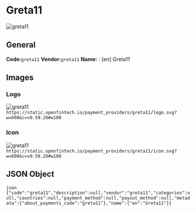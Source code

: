 # Greta11 
![greta11](https://static.openfintech.io/payment_providers/greta11/logo.svg?w=600&c=v0.59.26#w100) 
## General 
**Code:**`greta11` 
**Vendor:**`greta11` 
**Name:** 
:	[en] Greta11 
## Images 
### Logo 
![greta11](https://static.openfintech.io/payment_providers/greta11/logo.svg?w=600&c=v0.59.26#w100) 
``` https://static.openfintech.io/payment_providers/greta11/logo.svg?w=600&c=v0.59.26#w100 ``` 
### Icon 
![greta11](https://static.openfintech.io/payment_providers/greta11/icon.svg?w=600&c=v0.59.26#w100) 
``` https://static.openfintech.io/payment_providers/greta11/icon.svg?w=600&c=v0.59.26#w100 ``` 
## JSON Object 
```json {"code":"greta11","description":null,"vendor":"greta11","categories":null,"countries":null,"payment_method":null,"payout_method":null,"metadata":{"about_payments_code":"greta11"},"name":{"en":"Greta11"}} ``` 
